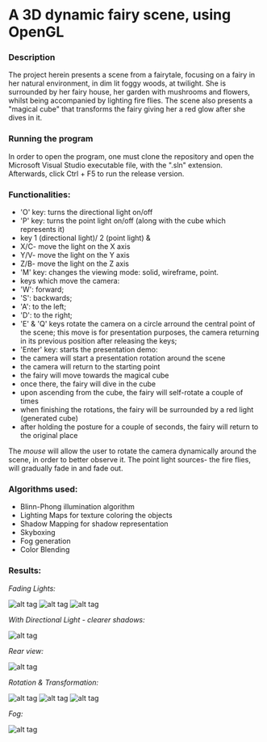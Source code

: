 # A 3D dynamic fairy scene, using OpenGL

### Description ###
The project herein presents a scene from a fairytale, focusing on a fairy in her natural environment, in dim lit foggy woods, at twilight. 
She is surrounded by her fairy house, her garden with mushrooms and flowers,
whilst being accompanied by lighting fire flies.
The scene also presents a "magical cube" that transforms the fairy giving her a red glow after she dives in it.

### Running the program ###
In order to open the program, one must clone the repository and open the Microsoft Visual Studio 
executable file, with the ".sln" extension. 
Afterwards, click Ctrl + F5 to run the release version.

### Functionalities: ###
* 'O' key: turns the directional light on/off
* 'P' key: turns the point light on/off (along with the cube which represents it)
* key 1 (directional light)/ 2 (point light) &
 * X/C- move the light on the X axis
 * Y/V- move the light on the Y axis
 * Z/B- move the light on the Z axis
* 'M' key: changes the viewing mode: solid, wireframe, point.
* keys which move the camera:
 * 'W': forward;
 * 'S': backwards;
 * 'A': to the left;
 * 'D': to the right;
* 'E' & 'Q' keys rotate the camera on a circle arround the central point of the scene; this move is for presentation purposes, the camera returning in its previous position after releasing the keys;
* 'Enter' key: starts the presentation demo:
 * the camera will start a presentation rotation around the scene
 * the camera will return to the starting point
 * the fairy will move towards the magical cube
 * once there, the fairy will dive in the cube
 * upon ascending from the cube, the fairy will self-rotate a couple of times
 * when finishing the rotations, the fairy will be surrounded by a red light (generated cube)
 * after holding the posture for a couple of seconds, the fairy will return to the original place

The _mouse_ will allow the user to rotate the camera dynamically around the scene, in order to better observe it.
The point light sources- the fire flies, will gradually fade in and fade out.

### Algorithms used: ###
* Blinn-Phong illumination algorithm
* Lighting Maps for texture coloring the objects
* Shadow Mapping for shadow representation
* Skyboxing
* Fog generation
* Color Blending

### Results: ###

_Fading Lights:_

![alt tag](https://scontent.fomr1-1.fna.fbcdn.net/v/t1.0-0/q81/p206x206/17264873_726937494151001_9222063461118300049_n.jpg?oh=4fc01f21edf7c2521cf1d144370efddb&oe=592AD1AA)
![alt tag](https://scontent.fomr1-1.fna.fbcdn.net/v/t1.0-9/17191439_726937584150992_236697689748883671_n.jpg?oh=6f8eac7f0168f67fbb9eb9118b7a3fc6&oe=592998F7)
![alt tag](https://scontent.fomr1-1.fna.fbcdn.net/v/t1.0-9/17202898_726937594150991_7209313727616257028_n.jpg?oh=2d398f109e373e36ffb6e5575011bb6a&oe=59284FC7)

_With Directional Light - clearer shadows:_

![alt tag](https://scontent.fomr1-1.fna.fbcdn.net/v/t1.0-9/17264387_726939524150798_5415735021025600985_n.jpg?oh=0f1bd1aaedd435e5fe08a5afcbea0da6&oe=5932C21C)

_Rear view:_

![alt tag](https://scontent.fomr1-1.fna.fbcdn.net/v/t1.0-9/17264408_726937484151002_5636214755703326908_n.jpg?oh=e85d0d3a8e6987f722ac793b1252ae84&oe=596ED129)

_Rotation & Transformation:_

![alt tag](https://scontent.fomr1-1.fna.fbcdn.net/v/t1.0-0/p206x206/17202829_726937567484327_8916531692140047486_n.jpg?oh=2d6333ae4c266984c7e7f1f7cfe74e38&oe=5927D4C6)
![alt tag](https://scontent.fomr1-1.fna.fbcdn.net/v/t1.0-9/17155246_726937577484326_838099798483227909_n.jpg?oh=e8f3f787c398ac9b1a382c6ef11d554c&oe=59264642)
![alt tag](https://scontent.fomr1-1.fna.fbcdn.net/v/t1.0-9/14717149_726937490817668_354807066821206055_n.jpg?oh=5c134c1da65445bc83ef3648632726d1&oe=59724A4E)

_Fog:_

![alt tag](https://scontent.fomr1-1.fna.fbcdn.net/v/t1.0-9/17203165_726937477484336_730422407652615924_n.jpg?oh=fcae6d42fed1844c762c36f8f62ca6c3&oe=5926521F)

